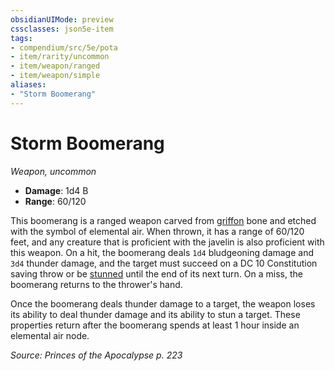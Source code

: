```yaml
---
obsidianUIMode: preview
cssclasses: json5e-item
tags:
- compendium/src/5e/pota
- item/rarity/uncommon
- item/weapon/ranged
- item/weapon/simple
aliases: 
- "Storm Boomerang"
---
```

# Storm Boomerang
*Weapon, uncommon*  

- **Damage**: 1d4 B
- **Range**: 60/120

This boomerang is a ranged weapon carved from [griffon](Mechanics/bestiary/monstrosity/griffon.md) bone and etched with the symbol of elemental air. When thrown, it has a range of 60/120 feet, and any creature that is proficient with the javelin is also proficient with this weapon. On a hit, the boomerang deals `1d4` bludgeoning damage and `3d4` thunder damage, and the target must succeed on a DC 10 Constitution saving throw or be [stunned](Mechanics/Rules/conditions.md#Stunned) until the end of its next turn. On a miss, the boomerang returns to the thrower's hand.

Once the boomerang deals thunder damage to a target, the weapon loses its ability to deal thunder damage and its ability to stun a target. These properties return after the boomerang spends at least 1 hour inside an elemental air node.

*Source: Princes of the Apocalypse p. 223*
